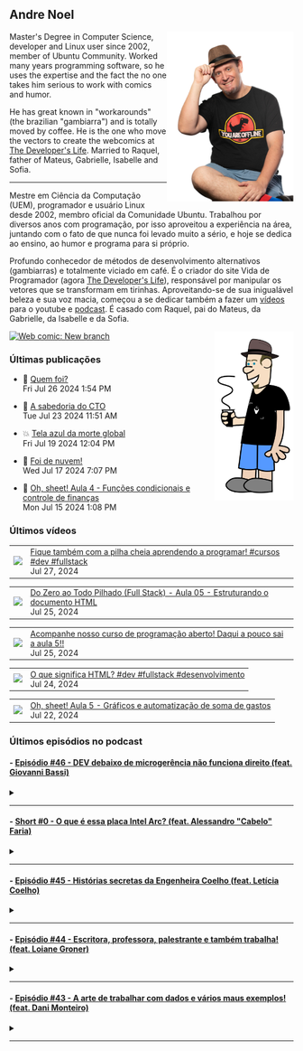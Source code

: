 ## Andre Noel

<!--
**andre-noel/andre-noel** is a ✨ _special_ ✨ repository because its `README.md` (this file) appears on your GitHub profile.

Here are some ideas to get you started:

- 🔭 I’m currently working on ...
- 🌱 I’m currently learning ...
- 👯 I’m looking to collaborate on ...
- 🤔 I’m looking for help with ...
- 💬 Ask me about ...
- 📫 How to reach me: ...
- 😄 Pronouns: ...
- ⚡ Fun fact: ...
-->

<img src="noel-github.png" align="right" height="300px">

Master's Degree in Computer Science, developer and Linux user since 2002, member of Ubuntu Community. Worked many years programming software, so he uses the expertise and the fact the no one takes him serious to work with comics and humor.

He has great known in "workarounds" (the brazilian "gambiarra") and is totally moved by coffee. He is the one who move the vectors to create the webcomics at [The Developer's Life](https://developerslife.tech/). Married to Raquel, father of Mateus, Gabrielle, Isabelle and Sofia.

---

Mestre em Ciência da Computação (UEM), programador e usuário Linux desde 2002, membro oficial da Comunidade Ubuntu. Trabalhou por diversos anos com programação, por isso aproveitou a experiência na área, juntando com o fato de que nunca foi levado muito a sério, e hoje se dedica ao ensino, ao humor e programa para si próprio.

Profundo conhecedor de métodos de desenvolvimento alternativos (gambiarras) e totalmente viciado em café. É o criador do site Vida de Programador (agora [The Developer's Life](https://developerslife.tech/)), responsável por manipular os vetores que se transformam em tirinhas. Aproveitando-se de sua inigualável beleza e sua voz macia, começou a se dedicar também a fazer um [vídeos](https://youtube.com/ProgramadorREAL) para o youtube e [podcast](https://podcast.developerslife.tech/). É casado com Raquel, pai do Mateus, da Gabrielle, da Isabelle e da Sofia.

<img src="eu2023.png" align="right" height="300px">

<a href="https://developerslife.tech/en/2022/05/30/new-branch/"><img src="https://developerslife.tech/en/uploads/2022/05/tirinhaEN-234.png" style="width:500px" alt="Web comic: New branch" /></a>

### Últimas publicações
<!-- BLOG-POST-LIST:START --><ul><li>🤯 <a href="https://developerslife.tech/pt/2024/07/26/quem-foi/">Quem foi?</a><br/>Fri Jul 26 2024 1:54 PM</li></ul>
<ul><li>🤣 <a href="https://developerslife.tech/pt/2024/07/23/a-sabedoria-do-cto/">A sabedoria do CTO</a><br/>Tue Jul 23 2024 11:51 AM</li></ul>
<ul><li>💥 <a href="https://developerslife.tech/pt/2024/07/19/tela-azul-da-morte-global/">Tela azul da morte global</a><br/>Fri Jul 19 2024 12:04 PM</li></ul>
<ul><li>💬 <a href="https://developerslife.tech/pt/2024/07/17/foi-de-nuvem/">Foi de nuvem!</a><br/>Wed Jul 17 2024 7:07 PM</li></ul>
<ul><li>🤣 <a href="https://developerslife.tech/pt/2024/07/15/oh-sheet-aula-004/">Oh, sheet! Aula 4 - Funções condicionais e controle de finanças</a><br/>Mon Jul 15 2024 1:08 PM</li></ul>
<!-- BLOG-POST-LIST:END -->

### Últimos vídeos
<!-- YOUTUBE:START --><table><tr><td><a href="https://www.youtube.com/watch?v=xVld1q4URwc"><img width="140px" src="https://i.ytimg.com/vi/xVld1q4URwc/mqdefault.jpg"></a></td>
<td><a href="https://www.youtube.com/watch?v=xVld1q4URwc">Fique também com a pilha cheia aprendendo a programar! #cursos #dev #fullstack</a><br/>Jul 27, 2024</td></tr></table>
<table><tr><td><a href="https://www.youtube.com/watch?v=kGDwtj0ORIs"><img width="140px" src="https://i.ytimg.com/vi/kGDwtj0ORIs/mqdefault.jpg"></a></td>
<td><a href="https://www.youtube.com/watch?v=kGDwtj0ORIs">Do Zero ao Todo Pilhado &lpar;Full Stack&rpar; - Aula 05 - Estruturando o documento HTML</a><br/>Jul 25, 2024</td></tr></table>
<table><tr><td><a href="https://www.youtube.com/watch?v=ZIJCpSaJxes"><img width="140px" src="https://i.ytimg.com/vi/ZIJCpSaJxes/mqdefault.jpg"></a></td>
<td><a href="https://www.youtube.com/watch?v=ZIJCpSaJxes">Acompanhe nosso curso de programação aberto! Daqui a pouco sai a aula 5!!</a><br/>Jul 25, 2024</td></tr></table>
<table><tr><td><a href="https://www.youtube.com/watch?v=fapBQYWLfgs"><img width="140px" src="https://i.ytimg.com/vi/fapBQYWLfgs/mqdefault.jpg"></a></td>
<td><a href="https://www.youtube.com/watch?v=fapBQYWLfgs">O que significa HTML? #dev #fullstack #desenvolvimento</a><br/>Jul 24, 2024</td></tr></table>
<table><tr><td><a href="https://www.youtube.com/watch?v=cfk7ZqeGsIw"><img width="140px" src="https://i.ytimg.com/vi/cfk7ZqeGsIw/mqdefault.jpg"></a></td>
<td><a href="https://www.youtube.com/watch?v=cfk7ZqeGsIw">Oh, sheet! Aula 5 - Gráficos e automatização de soma de gastos</a><br/>Jul 22, 2024</td></tr></table>
<!-- YOUTUBE:END -->

### Últimos episódios no podcast
<!-- PODCAST:START -->
 #### - [Episódio #46 - DEV debaixo de microgerência não funciona direito (feat. Giovanni Bassi)](https://podcasters.spotify.com/pod/show/vidadeprogramador/episodes/Episdio-46---DEV-debaixo-de-microgerncia-no-funciona-direito-feat--Giovanni-Bassi-e29rkmp) 
 <details><summary></summary> <p>Uma conversa supimpa, gravada diretamente no TDC Business, junto com o podcast &quot;Tem Tempo Pra Pergunta?&quot;. Conversei com o Giovanni Bassi, que tem uma história muito legal de empreendedorismo e gestão, é um dos fundadores da Lambda3, que foi adquirida pelo grupo TIVIT.</p>
<p><br></p>
<p>Conversamos sobre desenvolvimento, trabalho remoto ou presencial, gestão de equipes, gambiarras e mais...</p>
<p><br></p>
<p>Foi a primeira vez onde foi gravado presencialmente, com vídeo, provavelmente vai ser a única, portanto vocês podem acompanhar o podcast pelo link podcast.developerslife.tech ou em qualquer agregador de podcasts. Tem muito episódio bom por lá, dê uma olhada que você vai gostar!</p>
<p><br></p>
<p>https://podcast.developerslife.tech/</p>
<p>
Siga-me nas redes:
Twitter: https://twitter.com/ProgramadorREAL
Instagram: https://instagram.com/programadorreal<br></p>
 </details> 
 <hr /> 

 #### - [Short #0 - O que é essa placa Intel Arc? (feat. Alessandro "Cabelo" Faria)](https://podcasters.spotify.com/pod/show/vidadeprogramador/episodes/Short-0---O-que--essa-placa-Intel-Arc--feat--Alessandro-Cabelo-Faria-e1ujcui) 
 <details><summary></summary> <p>Você já ouviu falar na nova placa Intel Arc? É uma placa com GPU top, para concorrer com as famosas RTX, focada em processamento de Inteligência Artificial.</p>
<p>Como eu não sou expert nessa área, quem está comigo no episódio é o grande Cabelo, que é expert em inovação e que criou a primeira imagem Linux com driver nativo para essa nova placa.</p>
<p>Links citados no vídeo:</p>
<ul>
 <li><a href="https://sempreupdate.com.br/brasileiro-disponibiliza-primeira-imagem-linux-no-mundo-com-kernel-6-2-nativo-e-driver-opensource-da-intel-arc-estavel/">Brasileiro disponibiliza primeira imagem Linux no mundo com kernel 6.2 nativo e driver opensource da Intel ARC estável</a></li>
 <li><a href="https://adrenaline.com.br/noticias/v/70485/intel-anuncia-arc-marca-que-ira-concorrer-com-nvidia-geforce-e-amd-radeon-no-mercado">Intel anuncia Arc, marca que irá concorrer com NVIDIA GeForce e AMD Radeon no mercado</a></li>
  <li><a href="https://adrenaline.com.br/noticias/v/76734/gpu-intel-arc-a380-suporta-displayport-20-por-padrao-mas-nao-ha-monitor-compativel-ainda">GPU Intel Arc A380 suporta DisplayPort 2.0 por padrão, mas não há monitor compatível ainda</a></li>
</ul>
<p><br></p>
 </details> 
 <hr /> 

 #### - [Episódio #45 - Histórias secretas da Engenheira Coelho (feat. Letícia Coelho)](https://podcasters.spotify.com/pod/show/vidadeprogramador/episodes/Episdio-45---Histrias-secretas-da-Engenheira-Coelho-feat--Letcia-Coelho-e1lm63h) 
 <details><summary></summary> <p>Uma conversa com a Letícia Coelho (conhecida como Engenheira Coelho), sobre o que ela faz, como começou, como queimou plaquinhas e etc.</p>
<p>Links da letícia:</p>
<p>Twitter: https://twitter.com/EngineerRabbit</p>
<p>Instagram: https://instagram.com/engenheira.coelho</p>
<p>Linktree: https://linktr.ee/engenheira.coelho</p>
 </details> 
 <hr /> 

 #### - [Episódio #44 - Escritora, professora, palestrante e também trabalha! (feat. Loiane Groner)](https://podcasters.spotify.com/pod/show/vidadeprogramador/episodes/Episdio-44---Escritora--professora--palestrante-e-tambm-trabalha--feat--Loiane-Groner-e1l3fvf) 
 <details><summary></summary> <p>Um papo gostoso com a Loiane Groner sobre Angular, Java, aulas, gambiarras, mundo financeiro e etc.!</p>
<p>Dá o play e aproveite!</p>
<p>Links:</p>
<p>Canal da Loiane: https://www.youtube.com/loianegroner</p>
 </details> 
 <hr /> 

 #### - [Episódio #43 - A arte de trabalhar com dados e vários maus exemplos! (feat. Dani Monteiro)](https://podcasters.spotify.com/pod/show/vidadeprogramador/episodes/Episdio-43---A-arte-de-trabalhar-com-dados-e-vrios-maus-exemplos--feat--Dani-Monteiro-e1kpu2i) 
 <details><summary></summary> <p>Uma conversa gostosa com a Dani Monteiro, que manda muito bem na engenharia de dados, onde conversamos sobre dados, mas principalmente sobre vários maus exemplos para relaxar e compartilhar com o mundo essa dor :D</p>
<p>Perfil da Dani: https://www.linkedin.com/in/danimonteirodba/</p>
 </details> 
 <hr /> 
<!-- PODCAST:END -->